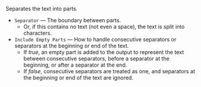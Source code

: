 Separates the text into parts.

   - `Separator` — The boundary between parts.
      - Or, if this contains no text (not even a space), the text is split into characters.
   - `Include Empty Parts` — How to handle consecutive separators or separators at the beginning or end of the text.
      - If *true*, an empty part is added to the output to represent the text between consecutive separators, before a separator at the beginning, or after a separator at the end.
      - If *false*, consecutive separators are treated as one, and separators at the beginning or end of the text are ignored.
